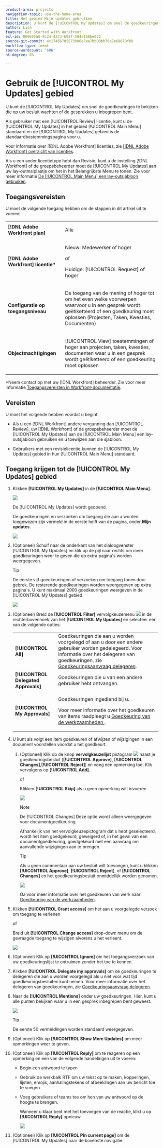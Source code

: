 ```yaml
---
product-area: projects
navigation-topic: use-the-home-area
title: Het gebied Mijn updates gebruiken
description: U kunt de [!UICONTROL My Updates] om snel de goedkeuringen te bekijken die op uw besluit wachten of de gesprekken u inbegrepen bent.
author: Lisa
feature: Get Started with Workfront
exl-id: 809605a0-8c24-4873-b98f-504a158be022
source-git-commit: 4c17466705873b06e7ea7bb08bb78a7e68078f8b
workflow-type: tm+mt
source-wordcount: '686'
ht-degree: 0%

---
```


# Gebruik de [!UICONTROL My Updates] gebied

<!--
<p data-mc-conditions="QuicksilverOrClassic.Draft mode">(NOTE: there is a similar article like this in the "My Work" folder that is conditioned for Classic only)</p>
-->

U kunt de [!UICONTROL My Updates] om snel de goedkeuringen te bekijken die op uw besluit wachten of de gesprekken u inbegrepen bent.

Als gebruiker met een [!UICONTROL Review] licentie, kunt u de [!UICONTROL My Updates] in het gebied [!UICONTROL Main Menu] standaard en de [!UICONTROL My Updates] gebied is de standaardbestemmingspagina voor u.

Voor informatie over [!DNL Adobe Workfront] licenties, zie [[!DNL Adobe Workfront] overzicht van licenties](../../../administration-and-setup/add-users/access-levels-and-object-permissions/wf-licenses.md).

Als u een ander licentietype hebt dan Revisie, kunt u de instelling [!DNL Workfront] of de groepsbeheerder moet de [!UICONTROL My Updates] aan uw lay-outmalplaatje om het in het Belangrijkste Menu te tonen. Zie voor meer informatie [De [!UICONTROL Main Menu] een lay-outsjabloon gebruiken](../../../administration-and-setup/customize-workfront/use-layout-templates/customize-main-menu.md).

## Toegangsvereisten

U moet de volgende toegang hebben om de stappen in dit artikel uit te voeren:

<table style="table-layout:auto"> 
 <col> 
 <col> 
 <tbody> 
  <tr> 
   <td role="rowheader"><strong>[!DNL Adobe Workfront plan]</strong></td> 
   <td> <p>Alle</p> </td> 
  </tr> 
  <tr> 
   <td role="rowheader"><strong>[!DNL Adobe Workfront] licentie*</strong></td> 
   <td> <p>Nieuw: Medewerker of hoger</p>
   of   
   <p>Huidige: [!UICONTROL Request] of hoger</p> </td> 
  </tr> 
  <tr> 
   <td role="rowheader"><strong>Configuratie op toegangsniveau</strong></td> 
   <td> <p>De toegang van de mening of hoger tot om het even welke voorwerpen waarvoor u in een gesprek wordt geëtiketteerd of een goedkeuring moet oplossen (Projecten, Taken, Kwesties, Documenten)</p> </td> 
  </tr> 
  <tr> 
   <td role="rowheader"><strong>Objectmachtigingen</strong></td> 
   <td> <p>[!UICONTROL View] toestemmingen of hoger aan projecten, taken, kwesties, documenten waar u in een gesprek wordt geëtiketteerd of een goedkeuring moet oplossen</p> </td> 
  </tr> 
 </tbody> 
</table>

*Neem contact op met uw [!DNL Workfront] beheerder. Zie voor meer informatie [Toegangsvereisten in Workfront-documentatie](/help/quicksilver/administration-and-setup/add-users/access-levels-and-object-permissions/access-level-requirements-in-documentation.md).

## Vereisten

U moet het volgende hebben voordat u begint:

* Als u een [!DNL Workfront] andere vergunning dan [!UICONTROL Review], uw [!DNL Workfront] of de groepsbeheerder moet de [!UICONTROL My Updates] aan de [!UICONTROL Main Menu] een lay-outsjabloon gebruiken en u toewijzen aan die sjabloon.

* Gebruikers met een revisielicentie kunnen de [!UICONTROL My Updates] gebied in hun [!UICONTROL Main Menu] standaard.

## Toegang krijgen tot de [!UICONTROL My Updates] gebied

1. Klikken **[!UICONTROL My Updates]** in de **[!UICONTROL Main Menu]**.

   ![](assets/access-my-updates-from-main-menu-reviewer-user-nwe-350x294.png)

   De [!UICONTROL My Updates] wordt geopend.

   De goedkeuringen en verzoeken om toegang die aan u worden toegewezen zijn vermeld in de eerste helft van de pagina, onder **Mijn updates**.

   ![](assets/my-updates-mentions-for-reviwers-nwe-350x418.png)

1. (Optioneel) Schuif naar de onderkant van het dialoogvenster [!UICONTROL My Updates] en klik op de pijl naar rechts om meer goedkeuringen weer te geven die op extra pagina&#39;s worden weergegeven.

   >[!TIP]
   >
   >De eerste vijf goedkeuringen of verzoeken om toegang tonen door gebrek. De resterende goedkeuringen worden weergegeven op extra pagina&#39;s. U kunt maximaal 2000 goedkeuringen weergeven in de [!UICONTROL My Updates] gebied.

   ![](assets/pagination-for-my-updates-page-highlighted-nwe-350x78.png)

1. (Optioneel) Breid de **[!UICONTROL Filter]** vervolgkeuzemenu ![](assets/filter-nwepng.png) in de rechterbovenhoek van het **[!UICONTROL My Updates]** en selecteer een van de volgende opties:

   <table style="table-layout:auto"> 
    <col> 
    </col> 
    <col> 
    </col> 
    <tbody> 
     <tr> 
      <td role="rowheader"><strong>[!UICONTROL All]</strong></td> 
      <td>Goedkeuringen die aan u worden voorgelegd of aan u door een andere gebruiker worden gedelegeerd. Voor informatie over het delegeren van goedkeuringen, zie <a href="../../../review-and-approve-work/manage-approvals/delegate-approval-requests.md" class="MCXref xref">Goedkeuringsaanvraag delegeren</a>. </td> 
     </tr> 
     <tr> 
      <td role="rowheader"><strong>[!UICONTROL Delegated Approvals]</strong></td> 
      <td>Goedkeuringen die u van een andere gebruiker hebt ontvangen. </td> 
     </tr> 
     <tr> 
      <td role="rowheader"><strong>[!UICONTROL My Approvals]</strong></td> 
      <td> <p>Goedkeuringen ingediend bij u. </p> <p>Voor meer informatie over het goedkeuren van items raadpleegt u <a href="../../../review-and-approve-work/manage-approvals/approving-work.md" class="MCXref xref">Goedkeuring van de werkzaamheden </a>.</p> </td> 
     </tr> 
    </tbody> 
   </table>

1. U kunt als volgt een item goedkeuren of afwijzen of wijzigingen in een document voorstellen voordat u het goedkeurt:

   1. (Optioneel) Klik op de knop **vervolgkeuzelijst** pictogram ![](assets/down-arrow-blue.png) naast je goedkeuringsbesluit (**[!UICONTROL Approve]**, **[!UICONTROL Changes]**,**[!UICONTROL Reject]**) en voeg een opmerking toe. Klik vervolgens op **[!UICONTROL Add]**.

      of

      Klikken **[!UICONTROL Skip]** als u geen opmerking wilt invoeren.

      ![](assets/approval-decision-buttons-in-my-updates-with-comment-box-nwe-350x183.png)

      >[!NOTE]
      >
      >De [!UICONTROL Changes] Deze optie wordt alleen weergegeven voor documentgoedkeuring.

      Afhankelijk van het vervolgkeuzepictogram dat u hebt geselecteerd, wordt het item goedgekeurd, geweigerd of, in het geval van een documentgoedkeuring, goedgekeurd met een aanvraag om aanvullende wijzigingen aan te brengen.

      >[!TIP]
      >
      >Als u geen commentaar aan uw besluit wilt toevoegen, kunt u klikken **[!UICONTROL Approve]**, **[!UICONTROL Reject]**, of **[!UICONTROL Changes]** en het goedkeuringsbesluit onmiddellijk worden genomen.
      >
      >
      >![](assets/approval-decision-buttons-in-my-updates-nwe-350x169.png)
      >
      >Ga voor meer informatie over het goedkeuren van werk naar [Goedkeuring van de werkzaamheden](../../../review-and-approve-work/manage-approvals/approving-work.md).

1. Klikken **[!UICONTROL Grant access]** om het aan u voorgelegde verzoek om toegang te verlenen

   of

   Breid uit **[!UICONTROL Change access]** drop-down menu om de gevraagde toegang te wijzigen alvorens u het verleent.

   ![](assets/grant-access-button-in-my-updates-nwe-350x224.png)

1. (Optioneel) Klik op **[!UICONTROL Ignore]** om het toegangsverzoek van uw goedkeuringslijst te ontruimen zonder het toe te kennen.
1. Klikken **[!UICONTROL Delegate my approvals]** om de goedkeuringen te delegeren die aan u worden voorgelegd als u niet voor wat tijd goedkeuringsbesluiten kunt nemen. Voor meer informatie over het delegeren van goedkeuringen, zie [Goedkeuringsaanvraag delegeren](../../../review-and-approve-work/manage-approvals/delegate-approval-requests.md).
1. Naar de **[!UICONTROL Mentions]** onder uw goedkeuringen. Hier, kunt u alle punten bekijken waar u in een gesprek inbegrepen bent geweest.

   ![](assets/mentions-area-for-reviewers-nwe-350x191.png)

   >[!TIP]
   >
   >De eerste 50 vermeldingen worden standaard weergegeven.

1. (Optioneel) Klik op **[!UICONTROL Show More Updates]** om meer opmerkingen weer te geven.
1. (Optioneel) Klik op **[!UICONTROL Reply]** om te reageren op een opmerking en een van de volgende handelingen uit te voeren:
   * Begin een antwoord te typen
   * Gebruik de werkbalk RTF om uw tekst op te maken, koppelingen, lijsten, emojis, aanhalingstekens of afbeeldingen aan uw bericht toe te voegen
   * Voeg gebruikers of teams toe om hen van uw antwoord op de hoogte te brengen.

     Wanneer u klaar bent met het toevoegen van de reactie, klikt u op **[!UICONTROL Reply]** opnieuw.

     ![](assets/reply-in-the-my-updates-area.png)
1. (Optioneel) Klik op **[!UICONTROL Pin current page]** om de [!UICONTROL My Updates] naar de bovenste navigatie.
